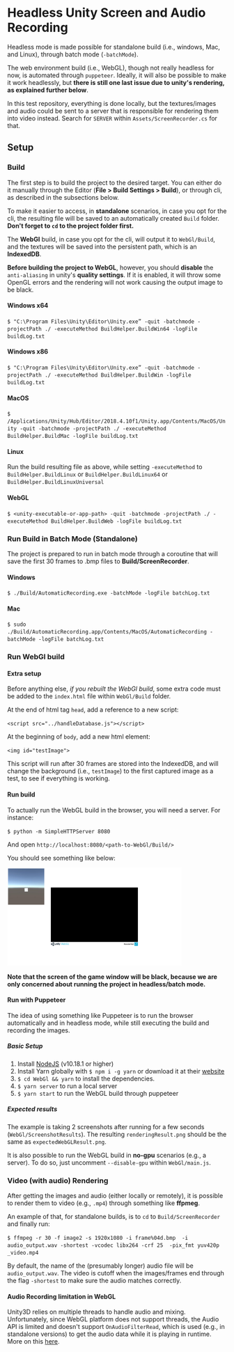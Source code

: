 # Headless Unity Screen and Audio Recording

Headless mode is made possible for standalone build (i.e., windows, Mac, and Linux), through batch mode (`-batchMode`).

The web environment build (i.e., WebGL), though not really headless for now, is automated through `puppeteer`. Ideally, it will also be possible to make it work headlessly, but **there is still one last issue due to unity's rendering, as explained further below**.

In this test repository, everything is done locally, but the textures/images and audio could be sent to a server that is responsible for rendering them into video instead. Search for `SERVER` within `Assets/ScreenRecorder.cs` for that.

## Setup
### Build
The first step is to build the project to the desired target. You can either do it manually through the Editor (**File > Build Settings > Build**), or through cli, as described in the subsections below.

To make it easier to access, in **standalone** scenarios, in case you opt for the cli, the resulting file will be saved to an automatically created `Build` folder. **Don't forget to `cd` to the project folder first.**

The **WebGl** build, in case you opt for the cli, will output it to `WebGl/Build`, and the textures will be saved into the persistent path, which is an **IndexedDB**.

**Before building the project to WebGL**, however, you should **disable** the `anti-aliasing` in unity's **quality settings**. If it is enabled, it will throw some OpenGL errors and the rendering will not work causing the output image to be black.

#### Windows x64
`$ "C:\Program Files\Unity\Editor\Unity.exe” -quit -batchmode -projectPath ./ -executeMethod BuildHelper.BuildWin64 -logFile buildLog.txt`

#### Windows x86
`$ "C:\Program Files\Unity\Editor\Unity.exe” -quit -batchmode -projectPath ./ -executeMethod BuildHelper.BuildWin -logFile buildLog.txt`

#### MacOS
`$ /Applications/Unity/Hub/Editor/2018.4.10f1/Unity.app/Contents/MacOS/Unity -quit -batchmode -projectPath ./ -executeMethod BuildHelper.BuildMac -logFile buildLog.txt`

#### Linux
Run the build resulting file as above, while setting `-executeMethod` to `BuildHelper.BuildLinux` or `BuildHelper.BuildLinux64` or `BuildHelper.BuildLinuxUniversal`

#### WebGL
`$ <unity-executable-or-app-path> -quit -batchmode -projectPath ./ -executeMethod BuildHelper.BuildWeb -logFile buildLog.txt`

### Run Build in Batch Mode (Standalone)

The project is prepared to run in batch mode through a coroutine that will save the first 30 frames to .bmp files to **Build/ScreenRecorder**.

#### Windows
`$ ./Build/AutomaticRecording.exe -batchMode -logFile batchLog.txt`

#### Mac
`$ sudo ./Build/AutomaticRecording.app/Contents/MacOS/AutomaticRecording -batchMode -logFile batchLog.txt`

### Run WebGl build

#### Extra setup
Before anything else, _if you rebuilt the WebGl build_, some extra code must be added to the `index.html` file within `WebGl/Build` folder.

At the end of html tag `head`, add a reference to a new script:

`<script src="../handleDatabase.js"></script>`

At the beginning of `body`, add a new html element:

`<img id="testImage">`

This script will run after 30 frames are stored into the IndexedDB, and will change the background (i.e., `testImage`) to the first captured image as a test, to see if everything is working.

#### Run build

To actually run the WebGL build in the browser, you will need a server. For instance:

`$ python -m SimpleHTTPServer 8080`

And open `http://localhost:8080/<path-to-WebGl/Build/>`

You should see something like below:

<img src="WebGl/ScreenshotResults/expectedWebGLResult.png" alt="expected webgl result" width="400"/>

**Note that the screen of the game window will be black, because we are only concerned about running the project in headless/batch mode.**

#### Run with Puppeteer

The idea of using something like Puppeteer is to run the browser automatically and in headless mode, while still executing the build and recording the images.

##### Basic Setup

1. Install [NodeJS](https://nodejs.org/en/) (v10.18.1 or higher)
2. Install Yarn globally with `$ npm i -g yarn` or download it at their [website](https://yarnpkg.com/en/docs/install)
3. `$ cd WebGl && yarn` to install the dependencies.
4. `$ yarn server` to run a local server
5. `$ yarn start` to run the WebGL build through puppeteer

##### Expected results

The example is taking 2 screenshots after running for a few seconds (`WebGl/ScreenshotResults`). The resulting `renderingResult.png` should be the same as `expectedWebGLResult.png`.

It is also possible to run the WebGL build in **no-gpu** scenarios (e.g., a server). To do so, just uncomment `--disable-gpu` within `WebGl/main.js`.

### Video (with audio) Rendering

After getting the images and audio (either locally or remotely), it is possible to render them to video (e.g., `.mp4`) through something like **ffpmeg**.

An example of that, for standalone builds, is to `cd` to `Build/ScreenRecorder` and finally run:

`$ ffmpeg -r 30 -f image2 -s 1920x1080 -i frame%04d.bmp  -i audio_output.wav -shortest -vcodec libx264 -crf 25  -pix_fmt yuv420p _video.mp4`

By default, the name of the (presumably longer) audio file will be `audio_output.wav`. The video is cutoff when the images/frames end through the flag `-shortest` to make sure the audio matches correctly.

#### Audio Recording limitation in WebGL
Unity3D relies on multiple threads to handle audio and mixing. Unfortunately, since WebGL platform does not support threads, the Audio API is limited and doesn't support `OnAudioFilterRead`, which is used (e.g., in standalone versions) to get the audio data while it is playing in runtime. More on this [here](https://docs.unity3d.com/Manual/webgl-audio.html).